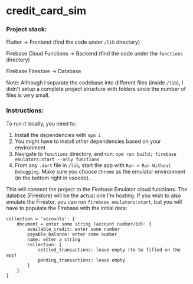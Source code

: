 # credit_card_sim

### Project stack:

Flutter -> Frontend (find the code under `/lib` directory)

Firebase Cloud Functions -> Backend (find the code under the `functions` directory)

Firebase Firestore -> Database


Note:
Although I separate the codebase into different files (inside `/lib`), I didn't setup a complete project structure with folders since the number of files is very small.


### Instructions:

To run it locally, you need to:
1) Install the dependencies with `npm i`
2) You might have to install other dependencies based on your environment
3) Navigate to `functions` directory, and run: `npm run build; firebase emulators:start --only functions`
4) From any `.dart` file in `/lib`, start the app with `Run > Run Without Debugging`. Make sure you choose `Chrome` as the emulator environment (in the bottom right in vscode). 

This will connect the project to the Firebase Emulator cloud functions. The databse (Firestore) will be the actual one I'm hosting. If you wish to also emulate the Firestor, you can run `firebase emulators:start`, but you will have to populate the Firebase with the initial data:

```
collection = 'accounts': {
    document = enter some string (account number/id): {
        available_credit: enter some number
        payable_balance: enter some number
        name: enter a string
        collection: {
            settled_transactions: leave empty (to be filled on the app)
            pending_transactions: leave empty
        }
    }
}
```
